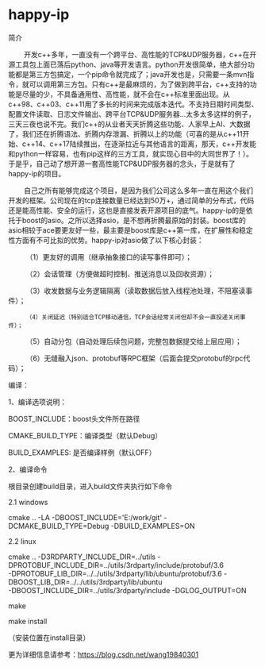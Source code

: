 # happy-ip
简介

        开发c++多年，一直没有一个跨平台、高性能的TCP&UDP服务器，c++在开源工具包上面已落后python、java等开发语言。python开发很简单，绝大部分功能都是第三方包搞定，一个pip命令就完成了；java开发也是，只需要一条mvn指令，就可以调用第三方包。只有c++是最麻烦的，为了做到跨平台，c++支持的功能是尽量的少，不具备通用性、高性能，就不会在c++标准里面出现。从c++98、c++03、c++11用了多长的时间来完成版本迭代。不支持日期时间类型、配置文件读取、日志文件输出、跨平台TCP&UDP服务器...太多太多这样的例子，三天三夜也说不完。我们c++的从业者天天折腾这些功能、人家早上AI、大数据了，我们还在折腾语法、折腾内存泄漏、折腾以上的功能（可喜的是从c++11开始、c++14、c++17陆续推出，在逐渐拉近与其他语言的距离，那天，c++开发能和python一样容易，也有pip这样的三方工具，就实现心目中的大同世界了！）。于是乎，自己动了想开源一套高性能TCP&UDP服务器的念头，于是就有了happy-ip的项目。

        自己之所有能够完成这个项目，是因为我们公司这么多年一直在用这个我们开发的框架。公司现在的tcp连接数量已经达到50万+，通过简单的分布式，代码还是能高性能、安全的运行，这也是直接发表开源项目的底气。happy-ip的是依托于boost的asio。之所以选择asio，是不想再折腾最原始的封装。boost库的asio相较于ace要更友好一些，最主要是boost库是c++第一库，在扩展性和稳定性方面有不可比拟的优势。happy-ip对asio做了以下核心封装：

         （1）更友好的调用（继承抽象接口的读写事件即可）；

         （2）会话管理（方便做超时控制、推送消息以及回收资源）；

         （3）收发数据与业务逻辑隔离（读取数据后放入线程池处理，不阻塞读事件）；
         
         （4）关闭延迟（特别适合TCP移动通信，TCP会话经常关闭但却不会一直投递关闭事件）；

         （5）自动分包（自动处理后续包问题，完整包数据提交给上层应用）；

         （6）无缝融入json、protobuf等RPC框架（后面会提交protobuf的rpc代码）；

编译：

1、编译选项说明：

   BOOST_INCLUDE：boost头文件所在路径   
   
   CMAKE_BUILD_TYPE：编译类型（默认Debug）
   
   BUILD_EXAMPLES: 是否编译样例（默认OFF）

2、编译命令

根目录创建build目录，进入build文件夹执行如下命令

2.1 windows

cmake .. -LA -DBOOST_INCLUDE='E:/work/git' -DCMAKE_BUILD_TYPE=Debug -DBUILD_EXAMPLES=ON

2.2 linux

cmake .. -D3RDPARTY_INCLUDE_DIR=../utils -DPROTOBUF_INCLUDE_DIR=../utils/3rdparty/include/protobuf/3.6 \
    -DPROTOBUF_LIB_DIR=../../utils/3rdparty/lib/ubuntu/protobuf/3.6 -DBOOST_LIB_DIR=../../utils/3rdparty/lib/ubuntu \
    -DBOOST_INCLUDE_DIR=../utils/3rdparty/include -DGLOG_OUTPUT=ON

make

make install

（安装位置在install目录）

更为详细信息请参考：https://blog.csdn.net/wang19840301
